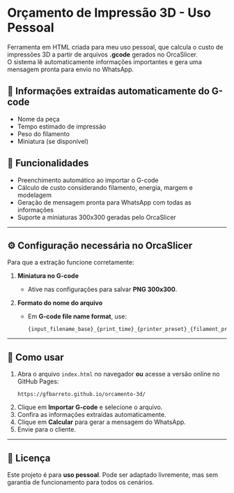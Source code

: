 # Orçamento de Impressão 3D - Uso Pessoal

Ferramenta em HTML criada para meu uso pessoal, que calcula o custo de impressões 3D a partir de arquivos **.gcode** gerados no OrcaSlicer.  
O sistema lê automaticamente informações importantes e gera uma mensagem pronta para envio no WhatsApp.

## 🔹 Informações extraídas automaticamente do G-code
- Nome da peça
- Tempo estimado de impressão
- Peso do filamento
- Miniatura (se disponível)

## 🔹 Funcionalidades
- Preenchimento automático ao importar o G-code
- Cálculo de custo considerando filamento, energia, margem e modelagem
- Geração de mensagem pronta para WhatsApp com todas as informações
- Suporte a miniaturas 300x300 geradas pelo OrcaSlicer

---

## ⚙️ Configuração necessária no OrcaSlicer

Para que a extração funcione corretamente:

1. **Miniatura no G-code**
   - Ative nas configurações para salvar **PNG 300x300**.

2. **Formato do nome do arquivo**
   - Em **G-code file name format**, use:
     ```
     {input_filename_base}_{print_time}_{printer_preset}_{filament_preset[0]}_{filament_type[0]}.gcode
     ```

---

## 🚀 Como usar
1. Abra o arquivo `index.html` no navegador **ou** acesse a versão online no GitHub Pages:
   ```
   https://gfbarreto.github.io/orcamento-3d/
   ```
2. Clique em **Importar G-code** e selecione o arquivo.
3. Confira as informações extraídas automaticamente.
4. Clique em **Calcular** para gerar a mensagem do WhatsApp.
5. Envie para o cliente.

---

## 📄 Licença
Este projeto é para **uso pessoal**. Pode ser adaptado livremente, mas sem garantia de funcionamento para todos os cenários.
